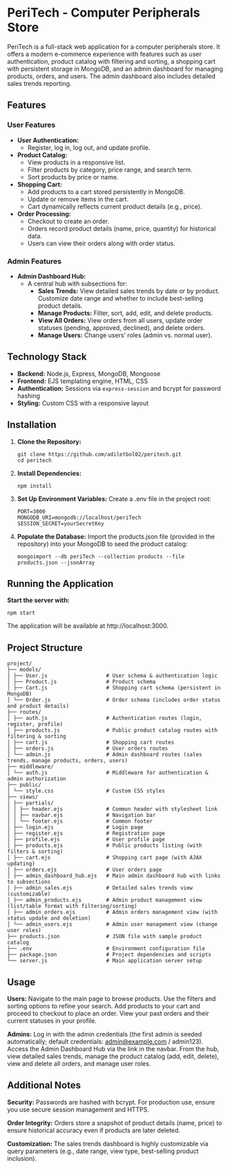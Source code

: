 # PeriTech - Computer Peripherals Store

PeriTech is a full-stack web application for a computer peripherals store. It offers a modern e-commerce experience with features such as user authentication, product catalog with filtering and sorting, a shopping cart with persistent storage in MongoDB, and an admin dashboard for managing products, orders, and users. The admin dashboard also includes detailed sales trends reporting.

## Features

### User Features

- **User Authentication:**
  - Register, log in, log out, and update profile.
- **Product Catalog:**
  - View products in a responsive list.
  - Filter products by category, price range, and search term.
  - Sort products by price or name.
- **Shopping Cart:**
  - Add products to a cart stored persistently in MongoDB.
  - Update or remove items in the cart.
  - Cart dynamically reflects current product details (e.g., price).
- **Order Processing:**
  - Checkout to create an order.
  - Orders record product details (name, price, quantity) for historical data.
  - Users can view their orders along with order status.

### Admin Features

- **Admin Dashboard Hub:**
  - A central hub with subsections for:
    - **Sales Trends:** View detailed sales trends by date or by product. Customize date range and whether to include best-selling product details.
    - **Manage Products:** Filter, sort, add, edit, and delete products.
    - **View All Orders:** View orders from all users, update order statuses (pending, approved, declined), and delete orders.
    - **Manage Users:** Change users’ roles (admin vs. normal user).

## Technology Stack

- **Backend:** Node.js, Express, MongoDB, Mongoose
- **Frontend:** EJS templating engine, HTML, CSS
- **Authentication:** Sessions via `express-session` and bcrypt for password hashing
- **Styling:** Custom CSS with a responsive layout

## Installation

1. **Clone the Repository:**
   ```
   git clone https://github.com/adiletbol02/peritech.git
   cd peritech
   ```

2. **Install Dependencies:**
   ```
   npm install
   ```

4. **Set Up Environment Variables:**
   Create a .env file in the project root:
   ```
   PORT=3000
   MONGODB_URI=mongodb://localhost/periTech
   SESSION_SECRET=yourSecretKey
   ```

5. **Populate the Database:**
   Import the products.json file (provided in the repository) into your MongoDB to seed the product catalog:
   ```
   mongoimport --db periTech --collection products --file products.json --jsonArray
   ```

## Running the Application

**Start the server with:**
```
npm start
```

The application will be available at http://localhost:3000.

## Project Structure
```
project/
├── models/
│ ├── User.js                   # User schema & authentication logic
│ ├── Product.js                # Product schema
│ ├── Cart.js                   # Shopping cart schema (persistent in MongoDB)
│ └── Order.js                  # Order schema (includes order status and product details)
├── routes/
│ ├── auth.js                   # Authentication routes (login, register, profile)
│ ├── products.js               # Public product catalog routes with filtering & sorting
│ ├── cart.js                   # Shopping cart routes
│ ├── orders.js                 # User orders routes
│ └── admin.js                  # Admin dashboard routes (sales trends, manage products, orders, users)
├── middleware/
│ └── auth.js                   # Middleware for authentication & admin authorization
├── public/
│ └── style.css                 # Custom CSS styles
├── views/
│ ├── partials/
│ │ ├── header.ejs              # Common header with stylesheet link
│ │ ├── navbar.ejs              # Navigation bar
│ │ └── footer.ejs              # Common footer
│ ├── login.ejs                 # Login page
│ ├── register.ejs              # Registration page
│ ├── profile.ejs               # User profile page
│ ├── products.ejs              # Public products listing (with filters & sorting)
│ ├── cart.ejs                  # Shopping cart page (with AJAX updating)
│ ├── orders.ejs                # User orders page
│ ├── admin_dashboard_hub.ejs   # Main admin dashboard hub with links to subsections
│ ├── admin_sales.ejs           # Detailed sales trends view (customizable)
│ ├── admin_products.ejs        # Admin product management view (list/table format with filtering/sorting)
│ ├── admin_orders.ejs          # Admin orders management view (with status update and deletion)
│ └── admin_users.ejs           # Admin user management view (change user roles)
├── products.json               # JSON file with sample product catalog
├── .env                        # Environment configuration file
├── package.json                # Project dependencies and scripts
└── server.js                   # Main application server setup
```
## Usage

**Users:**
Navigate to the main page to browse products.
Use the filters and sorting options to refine your search.
Add products to your cart and proceed to checkout to place an order.
View your past orders and their current statuses in your profile.

**Admins:**
Log in with the admin credentials (the first admin is seeded automatically; default credentials: admin@example.com / admin123).
Access the Admin Dashboard Hub via the link in the navbar.
From the hub, view detailed sales trends, manage the product catalog (add, edit, delete), view and delete all orders, and manage user roles.

## Additional Notes

**Security:**
Passwords are hashed with bcrypt. For production use, ensure you use secure session management and HTTPS.

**Order Integrity:**
Orders store a snapshot of product details (name, price) to ensure historical accuracy even if products are later deleted.

**Customization:**
The sales trends dashboard is highly customizable via query parameters (e.g., date range, view type, best-selling product inclusion).
